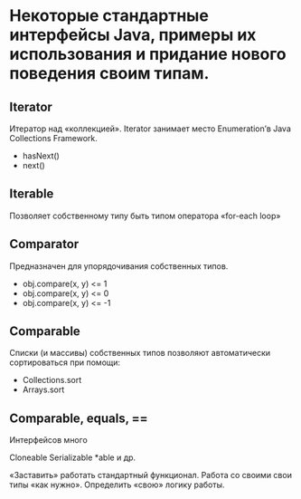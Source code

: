 # Некоторые стандартные интерфейсы Java, примеры их использования и придание нового поведения своим типам.

## Iterator <E>
Итератор над «коллекцией». Iterator занимает место
Enumeration’в Java Collections Framework.

* hasNext()
* next()

## Iterable<E>
Позволяет собственному типу быть типом
оператора «for-each loop»

## Comparator<E>
Предназначен для упорядочивания собственных типов.
* obj.compare(x, y) <= 1
* obj.compare(x, y) <= 0
* obj.compare(x, y) <= -1

## Comparable<E>
Списки (и массивы) собственных типов позволяют автоматически
сортироваться при помощи:
* Collections.sort
* Arrays.sort 

## Comparable, equals, ==
Интерфейсов много

Cloneable
Serializable
*able и др.

«Заставить» работать стандартный функционал.
Работа со своими свои типы «как нужно».
Определить «свою» логику работы.



